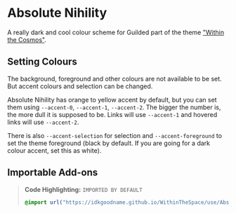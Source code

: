 # Absolute Nihility

A really dark and cool colour scheme for Guilded part of the theme ["Within the Cosmos"](https://github.com/IdkGoodName/WithinTheSpace).

## Setting Colours

The background, foreground and other colours are not available to be set. But accent colours and selection can be changed.

Absolute Nihility has orange to yellow accent by default, but you can set them using `--accent-0`, `--accent-1`, `--accent-2`. The bigger the number is, the more dull it is supposed to be. Links will use `--accent-1` and hovered links will use `--accent-2`.

There is also `--accent-selection` for selection and `--accent-foreground` to set the theme foreground (black by default. If you are going for a dark colour accent, set this as white).

## Importable Add-ons

> **Code Highlighting:** `IMPORTED BY DEFAULT`
> ```css
> @import url("https://idkgoodname.github.io/WithinTheSpace/use/AbsoluteNihility/guilded-code.css");
> ```